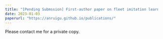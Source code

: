 ```yaml
---
title: "[Pending Submssion] First-author paper on fleet imitation learning"
date: 2023-01-03
paperurl: "https://anruigu.github.io/publications/"
---
```

Please contact me for a private copy.


<!-- # title: "Implicit Interactive Fleet Learning from Heterogenous Human Supervisors"
# collection: publications
# permalink: /publication/2015-10-01-paper-title-number-3
# venue: 'Journal 1'
# paperurl: 'http://academicpages.github.io/files/paper3.pdf'
# citation: 'Your Name, You. (2015). &quot;Paper Title Number 3.&quot; <i>Journal 1</i>. 1(3).'
<!-- # [Download paper here](http://academicpages.github.io/files/paper3.pdf) -->

